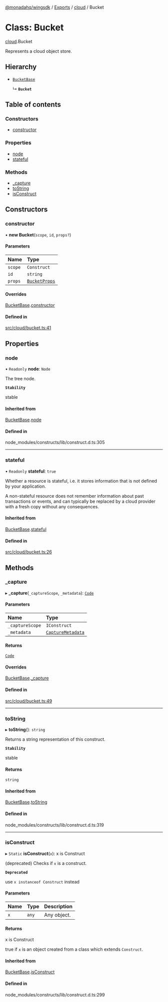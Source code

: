 [@monadahq/wingsdk](../README.md) / [Exports](../modules.md) / [cloud](../modules/cloud.md) / Bucket

# Class: Bucket

[cloud](../modules/cloud.md).Bucket

Represents a cloud object store.

## Hierarchy

- [`BucketBase`](cloud.BucketBase.md)

  ↳ **`Bucket`**

## Table of contents

### Constructors

- [constructor](cloud.Bucket.md#constructor)

### Properties

- [node](cloud.Bucket.md#node)
- [stateful](cloud.Bucket.md#stateful)

### Methods

- [\_capture](cloud.Bucket.md#_capture)
- [toString](cloud.Bucket.md#tostring)
- [isConstruct](cloud.Bucket.md#isconstruct)

## Constructors

### constructor

• **new Bucket**(`scope`, `id`, `props?`)

#### Parameters

| Name | Type |
| :------ | :------ |
| `scope` | `Construct` |
| `id` | `string` |
| `props` | [`BucketProps`](../interfaces/cloud.BucketProps.md) |

#### Overrides

[BucketBase](cloud.BucketBase.md).[constructor](cloud.BucketBase.md#constructor)

#### Defined in

[src/cloud/bucket.ts:41](https://github.com/monadahq/winglang/blob/438eedb/libs/wingsdk/src/cloud/bucket.ts#L41)

## Properties

### node

• `Readonly` **node**: `Node`

The tree node.

**`Stability`**

stable

#### Inherited from

[BucketBase](cloud.BucketBase.md).[node](cloud.BucketBase.md#node)

#### Defined in

node_modules/constructs/lib/construct.d.ts:305

___

### stateful

• `Readonly` **stateful**: ``true``

Whether a resource is stateful, i.e. it stores information that is not
defined by your application.

A non-stateful resource does not remember information about past
transactions or events, and can typically be replaced by a cloud provider
with a fresh copy without any consequences.

#### Inherited from

[BucketBase](cloud.BucketBase.md).[stateful](cloud.BucketBase.md#stateful)

#### Defined in

[src/cloud/bucket.ts:26](https://github.com/monadahq/winglang/blob/438eedb/libs/wingsdk/src/cloud/bucket.ts#L26)

## Methods

### \_capture

▸ **_capture**(`_captureScope`, `_metadata`): [`Code`](core.Code.md)

#### Parameters

| Name | Type |
| :------ | :------ |
| `_captureScope` | `IConstruct` |
| `_metadata` | [`CaptureMetadata`](../interfaces/core.CaptureMetadata.md) |

#### Returns

[`Code`](core.Code.md)

#### Overrides

[BucketBase](cloud.BucketBase.md).[_capture](cloud.BucketBase.md#_capture)

#### Defined in

[src/cloud/bucket.ts:49](https://github.com/monadahq/winglang/blob/438eedb/libs/wingsdk/src/cloud/bucket.ts#L49)

___

### toString

▸ **toString**(): `string`

Returns a string representation of this construct.

**`Stability`**

stable

#### Returns

`string`

#### Inherited from

[BucketBase](cloud.BucketBase.md).[toString](cloud.BucketBase.md#tostring)

#### Defined in

node_modules/constructs/lib/construct.d.ts:319

___

### isConstruct

▸ `Static` **isConstruct**(`x`): x is Construct

(deprecated) Checks if `x` is a construct.

**`Deprecated`**

use `x instanceof Construct` instead

#### Parameters

| Name | Type | Description |
| :------ | :------ | :------ |
| `x` | `any` | Any object. |

#### Returns

x is Construct

true if `x` is an object created from a class which extends `Construct`.

#### Inherited from

[BucketBase](cloud.BucketBase.md).[isConstruct](cloud.BucketBase.md#isconstruct)

#### Defined in

node_modules/constructs/lib/construct.d.ts:299
